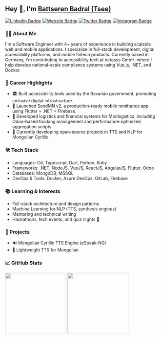 ## Hey 👋, I'm [Battseren Badral (Tsee)](https://github.com/btseee/)

[![Linkedin Badge](https://img.shields.io/badge/-LinkedIn-0e76a8?style=flat-square&logo=Linkedin&logoColor=white)](https://www.linkedin.com/in/btsee)
[![Website Badge](https://img.shields.io/badge/Website-3b5998?style=flat-square&logo=google-chrome&logoColor=white)](https://btseee.github.io)
[![Twitter Badge](https://img.shields.io/badge/-Twitter-00acee?style=flat-square&logo=Twitter&logoColor=white)](https://twitter.com/b_tseee)
[![Instagram Badge](https://img.shields.io/badge/-Instagram-e4405f?style=flat-square&logo=Instagram&logoColor=white)](https://instagram.com/b.tseee/)

### 👨‍💻 About Me

I'm a Software Engineer with 4+ years of experience in building scalable web and mobile applications. I specialize in full-stack development, digital accessibility platforms, and mobile fintech products. Currently based in Germany, I'm contributing to accessibility tech at octasys GmbH, where I help develop national-scale compliance systems using Vue.js, .NET, and Docker.

### 🚀 Career Highlights

- 🏛 Built accessibility tools used by the Bavarian government, promoting inclusive digital infrastructure.
- 💸 Launched SendMN v2, a production-ready mobile remittance app using Flutter + .NET + Firebase.
- 🚚 Developed logistics and financial systems for Monlogistics, including Odoo-based trucking management and performance-optimized aggregation scripts.
- 🧠 Currently developing open-source projects in TTS and NLP for Mongolian Cyrillic.

### 🛠️ Tech Stack

- Languages: C#, Typescript, Dart, Python, Ruby
- Frameworks: .NET, NodeJS, VueJS, ReactJS, AngularJS, Flutter, Odoo
- Databases: MongoDB, MSSQL
- DevOps & Tools: Docker, Azure DevOps, GitLab, Firebase

### 📚 Learning & Interests

- Full-stack architecture and design patterns
- Machine Learning for NLP (TTS, synthesis engines)
- Mentoring and technical writing
- Hackathons, tech events, and quiz nights 🍕

### 🧪 Projects

- 🔊 Mongolian Cyrillic TTS Engine (eSpeak-NG)
- 💬 Lightweight TTS for Mongolian

### 📈 GitHub Stats

<img height="200em" src="https://github-readme-stats.vercel.app/api?username=btseee&show_icons=true&hide_border=true&&count_private=true&include_all_commits=true" />
<img height="200em" src="https://github-readme-stats.vercel.app/api/top-langs/?username=btseee&exclude_repo=KNN-Image-Classification&show_icons=true&hide_border=true&layout=compact&langs_count=8"/>
